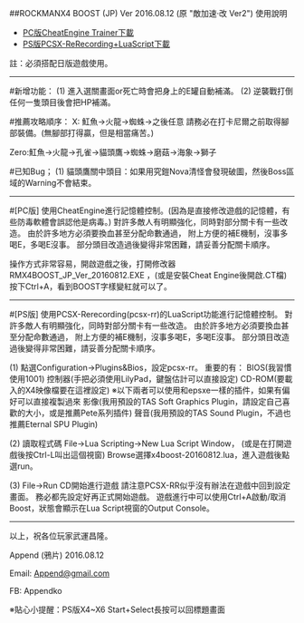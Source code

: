 ﻿##ROCKMANX4 BOOST (JP) Ver 2016.08.12 (原 "敵加速‧改 Ver2") 使用說明 
- [PC版CheatEngine Trainer下載](https://goo.gl/8xxrPe)
- [PS版PCSX-ReRecording+LuaScript下載](https://goo.gl/HVMISi) 

註：必須搭配日版遊戲使用。

--------------------------------------

#新增功能：
(1) 進入選關畫面or死亡時會把身上的E罐自動補滿。
(2) 逆襲戰打倒任何一隻頭目後會把HP補滿。

#推薦攻略順序：
X: 魟魚→火龍→蜘蛛→之後任意
請務必在打卡尼爾之前取得腳部裝備。(無腳部打得贏，但是相當痛苦。)

Zero:魟魚→火龍→孔雀→貓頭鷹→蜘蛛→磨菇→海象→獅子

#已知Bug；
(1) 貓頭鷹關中頭目：如果用究鎧Nova清怪會發現破圖，然後Boss區域的Warning不會結束。

--------------------------------------

#[PC版]
使用CheatEngine進行記憶體控制。(因為是直接修改遊戲的記憶體，有些防毒軟體會誤認他是病毒。)
對許多敵人有明顯強化，同時對部分關卡有一些改造。
由於許多地方必須要換血甚至分配命數通過，
附上方便的補E機制，沒事多喝E，多喝E沒事。
部分頭目改造過後變得非常困難，請妥善分配關卡順序。

操作方式非常容易，開啟遊戲之後，打開修改器 RMX4BOOST_JP_Ver_20160812.EXE ，(或是安裝Cheat Engine後開啟.CT檔)
按下Ctrl+A，看到BOOST字樣變紅就可以了。

--------------------------------------

#[PS版]
使用PCSX-Rerecording(pcsx-rr)的LuaScript功能進行記憶體控制。
對許多敵人有明顯強化，同時對部分關卡有一些改造。
由於許多地方必須要換血甚至分配命數通過，
附上方便的補E機制，沒事多喝E，多喝E沒事。
部分頭目改造過後變得非常困難，請妥善分配關卡順序。

(1) 點選Configuration→Plugins&Bios，設定pcsx-rr。
重要的有：
BIOS(我習慣使用1001)
控制器(手把必須使用LilyPad，鍵盤估計可以直接設定)
CD-ROM(要載入的X4映像檔要在這裡設定)
※以下兩者可以使用和epsxe一樣的插件，如果有偏好可以直接複製過來
影像(我用預設的TAS Soft Graphics Plugin，請設定自己喜歡的大小，或是推薦Pete系列插件)
聲音(我用預設的TAS Sound Plugin，不過也推薦Eternal SPU Plugin)

(2) 讀取程式碼
File->Lua Scripting->New Lua Script Window，
(或是在打開遊戲後按Ctrl-L叫出這個視窗)
Browse選擇x4boost-20160812.lua，進入遊戲後點選run。

(3) File->Run CD開始進行遊戲
請注意PCSX-RR似乎沒有辦法在遊戲中回到設定畫面。
務必都先設定好再正式開始遊戲。
遊戲進行中可以使用Ctrl+A啟動/取消Boost，狀態會顯示在Lua Script視窗的Output Console。

----------------------------------------------------

以上，祝各位玩家武運昌隆。

Append (鴉片) 2016.08.12

Email: Append@gmail.com

FB: Appendko

※貼心小提醒：PS版X4~X6 Start+Select長按可以回標題畫面


